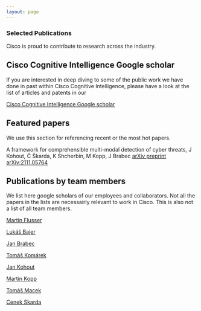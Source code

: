 ```yaml
---
layout: page
---
```


<script>
    import Banner from '../lib/Banner.svelte';
    import Section from '../lib/Section.svelte';
</script>

<Banner img="img/banner-publications.jpg">

### Selected Publications

Cisco is proud to contribute to research across the industry.

</Banner>

<Section>

# Cisco Cognitive Intelligence Google scholar

If you are interested in deep diving to some of the public work we have done in past within Cisco Cognitive Intelligence, please have a look at the list of articles and patents in our

[Cisco Cognitive Intelligence Google scholar](https://scholar.google.com/citations?hl=en&user=aI49tUEAAAAJ&view_op=list_works&sortby=pubdate)

# Featured papers

We use this section for referencing recent or the most hot papers.

A framework for comprehensible multi-modal detection of cyber threats,
J Kohout, Č Škarda, K Shcherbin, M Kopp, J Brabec
[arXiv preprint arXiv:2111.05764](https://arxiv.org/abs/2111.05764)

# Publications by team members
We list here google scholars of our employees and collaborators. Not all the papers in the lists are necessairly relevant to work in Cisco. This is also not a list of all team members.

[Martin Flusser](https://scholar.google.com/citations?user=5YT7z4MAAAAJ&hl=en)

[Lukáš Bajer](https://scholar.google.com/citations?user=zJSjmUoAAAAJ&hl=en)

[Jan Brabec](https://scholar.google.com/citations?user=kertvGkAAAAJ&hl=en)

[Tomáš Komárek](https://scholar.google.com/citations?user=DRqCTH8AAAAJ&hl=en)

[Jan Kohout](https://scholar.google.com/citations?user=hI8PC4IAAAAJ&hl=en)

[Martin Kopp](https://scholar.google.com/citations?user=lVoV7xwAAAAJ&hl=en)

[Tomáš Macek](https://scholar.google.com/citations?user=glC9LRYAAAAJ&hl=en)

[Cenek Skarda](https://scholar.google.com/citations?user=53rSDgsAAAAJ&hl=en)
</Section>

